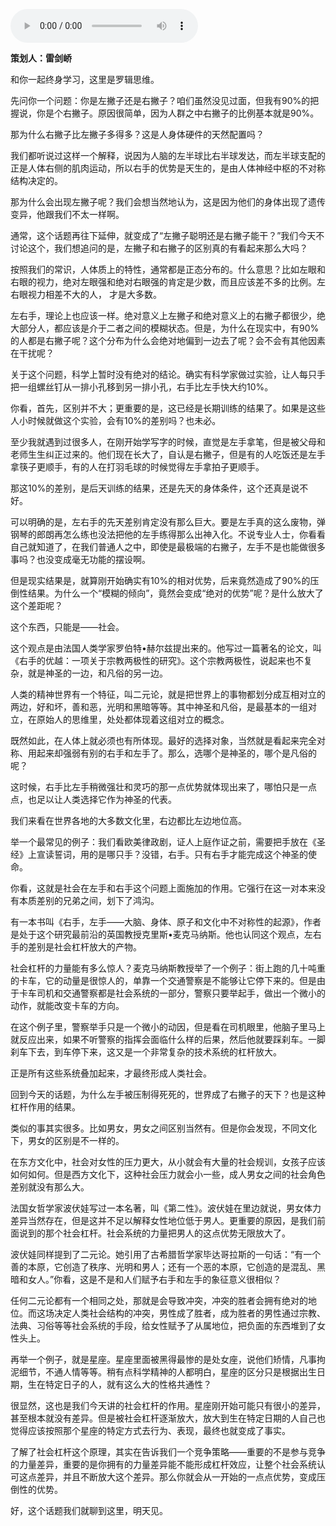 <audio src="http://igetoss.cdn.igetget.com/mp3/201711/20/201711200011365821402853.mp3" controls="controls">您的浏览器不支持 audio 标签。</audio><p><b>策划人：雷剑峤 </b></p><p>和你一起终身学习，这里是罗辑思维。</p><p>先问你一个问题：你是左撇子还是右撇子？咱们虽然没见过面，但我有90%的把握说，你是个右撇子。原因很简单，因为人群之中右撇子的比例基本就是90%。</p><p>那为什么右撇子比左撇子多得多？这是人身体硬件的天然配置吗？</p><p>我们都听说过这样一个解释，说因为人脑的左半球比右半球发达，而左半球支配的正是人体右侧的肌肉运动，所以右手的优势是天生的，是由人体神经中枢的不对称结构决定的。</p><p>那为什么会出现左撇子呢？我们会想当然地认为，这是因为他们的身体出现了遗传变异，他跟我们不太一样啊。</p><p>通常，这个话题再往下延伸，就变成了“左撇子聪明还是右撇子能干？”我们今天不讨论这个，我们想追问的是，左撇子和右撇子的区别真的有看起来那么大吗？</p><p>按照我们的常识，人体质上的特性，通常都是正态分布的。什么意思？比如左眼和右眼的视力，绝对左眼强和绝对右眼强的肯定是少数，而且应该差不多的比例。左右眼视力相差不大的人， 才是大多数。</p><p>左右手，理论上也应该一样。绝对意义上左撇子和绝对意义上的右撇子都很少，绝大部分人，都应该是介于二者之间的模糊状态。但是，为什么在现实中，有90%的人都是右撇子呢？这个分布为什么会绝对地偏到一边去了呢？会不会有其他因素在干扰呢？</p><p>关于这个问题，科学上暂时没有绝对的结论。确实有科学家做过实验，让人每只手把一组螺丝钉从一排小孔移到另一排小孔，右手比左手快大约10%。</p><p>你看，首先，区别并不大；更重要的是，这已经是长期训练的结果了。如果是这些人小时候就做这个实验，会有10%的差别吗？也未必。</p><p>至少我就遇到过很多人，在刚开始学写字的时候，直觉是左手拿笔，但是被父母和老师生生纠正过来的。他们现在长大了，自认是右撇子，但是有的人吃饭还是左手拿筷子更顺手，有的人在打羽毛球的时候觉得左手拿拍子更顺手。</p><p>那这10%的差别，是后天训练的结果，还是先天的身体条件，这个还真是说不好。</p><p>可以明确的是，左右手的先天差别肯定没有那么巨大。要是左手真的这么废物，弹钢琴的郎朗再怎么练也没法把他的左手练得那么出神入化。不说专业人士，你看看自己就知道了，在我们普通人之中，即使是最极端的右撇子，左手不是也能做很多事吗？也没变成毫无功能的摆设啊。</p><p>但是现实结果是，就算刚开始确实有10%的相对优势，后来竟然造成了90%的压倒性结果。为什么一个“模糊的倾向”，竟然会变成“绝对的优势”呢？是什么放大了这个差距呢？</p><p>这个东西，只能是——社会。</p><p>这个观点是由法国人类学家罗伯特•赫尔兹提出来的。他写过一篇著名的论文，叫《右手的优越：一项关于宗教两极性的研究》。这个宗教两极性，说起来也不复杂，就是神圣的一边，和凡俗的另一边。</p><p>人类的精神世界有一个特征，叫二元论，就是把世界上的事物都划分成互相对立的两边，好和坏，善和恶，光明和黑暗等等。其中神圣和凡俗，是最基本的一组对立，在原始人的思维里，处处都体现着这组对立的概念。</p><p>既然如此，在人体上就必须也有所体现。最好的选择对象，当然就是看起来完全对称、用起来却强弱有别的右手和左手了。那么，选哪个是神圣的，哪个是凡俗的呢？</p><p>这时候，右手比左手稍微强壮和灵巧的那一点优势就体现出来了，哪怕只是一点点，也足以让人类选择它作为神圣的代表。</p><p>我们来看在世界各地的大多数文化里，右边都比左边地位高。</p><p>举一个最常见的例子：我们看欧美律政剧，证人上庭作证之前，需要把手放在《圣经》上宣读誓词，用的是哪只手？没错，右手。只有右手才能完成这个神圣的使命。</p><p>你看，这就是社会在左手和右手这个问题上面施加的作用。它强行在这一对本来没有本质差别的兄弟之间，划下了鸿沟。</p><p>有一本书叫《右手，左手——大脑、身体、原子和文化中不对称性的起源》，作者是处于这个研究最前沿的英国教授克里斯•麦克马纳斯。他也认同这个观点，左右手的差别是社会杠杆放大的产物。</p><p>社会杠杆的力量能有多么惊人？麦克马纳斯教授举了一个例子：街上跑的几十吨重的卡车，它的动量是很惊人的，单靠一个交通警察是不能够让它停下来的。但是由于卡车司机和交通警察都是社会系统的一部分，警察只要举起手，做出一个微小的动作，就能改变卡车的方向。</p><p>在这个例子里，警察举手只是一个微小的动因，但是看在司机眼里，他脑子里马上就反应出来，如果不听警察的指挥会面临什么样的后果，然后他就要踩刹车。一脚刹车下去，到车停下来，这又是一个非常复杂的技术系统的杠杆放大。</p><p>正是所有这些系统叠加起来，才最终形成人类社会。</p><p>回到今天的话题，为什么左手被压制得死死的，世界成了右撇子的天下？也是这种杠杆作用的结果。</p><p>类似的事其实很多。比如男女，男女之间区别当然有。但是你会发现，不同文化下，男女的区别是不一样的。</p><p>在东方文化中，社会对女性的压力更大，从小就会有大量的社会规训，女孩子应该如何如何。但是西方文化下，这种社会压力就会小一些，成人男女之间的社会角色差别就没有那么大。</p><p>法国女哲学家波伏娃写过一本名著，叫《第二性》。波伏娃在里边就说，男女体力差异当然存在，但是这并不足以解释女性地位低于男人。更重要的原因，是我们前面说到的那个社会杠杆。社会系统的力量把男人的这点优势无限放大了。</p><p>波伏娃同样提到了二元论。她引用了古希腊哲学家毕达哥拉斯的一句话：“有一个善的本原，它创造了秩序、光明和男人；还有一个恶的本原，它创造的是混乱、黑暗和女人。”你看，这是不是和人们赋予右手和左手的象征意义很相似？</p><p>任何二元论都有一个相同之处，那就是会导致冲突，冲突的胜者会拥有绝对的地位。而这场决定人类社会结构的冲突，男性成了胜者，成为胜者的男性通过宗教、法典、习俗等等社会系统的手段，给女性赋予了从属地位，把负面的东西堆到了女性头上。</p><p>再举一个例子，就是星座。星座里面被黑得最惨的是处女座，说他们矫情，凡事拘泥细节，不通人情等等。稍有点科学精神的人都明白，星座的区分只是根据出生日期，生在特定日子的人，就有这么大的性格共通性？</p><p>很显然，这也是我们今天讲的社会杠杆的作用。星座刚开始可能只有很小的差异，甚至根本就没有差异。但是被社会杠杆逐渐放大，放大到生在特定日期的人自己也觉得应该按照那个星座的特定方式去行为、表现，最终也就变成了事实。</p><p>了解了社会杠杆这个原理，其实在告诉我们一个竞争策略——重要的不是参与竞争的力量差异，重要的是你拥有的力量差异能不能形成杠杆效应，让整个社会系统认可这点差异，并且不断放大这个差异。那么你就会从一开始的一点点优势，变成压倒性的优势。</p><p>好，这个话题我们就聊到这里，明天见。</p>